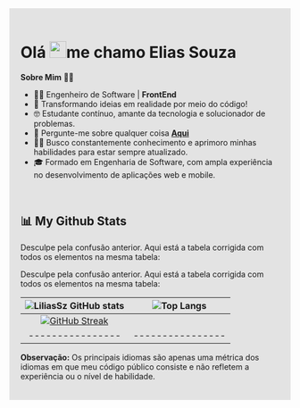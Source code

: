 <!-- Altere o valor da cor no atributo "style" -->
<div style="background-color: rgba(0, 0, 0, 0.1); padding: 20px;">
 
 <h1 >Olá <img src="https://raw.githubusercontent.com/MartinHeinz/MartinHeinz/master/wave.gif" width="30px">me chamo Elias Souza</h1>

  **Sobre Mim** 👨‍💻
  - 👨‍💻 Engenheiro de Software | <b>FrontEnd</b>
  - 📜 Transformando ideias em realidade por meio do código!
  - 🤓 Estudante contínuo, amante da tecnologia e solucionador de problemas.
  - 💬 Pergunte-me sobre qualquer coisa **[Aqui](https://github.com/liliassz/liliassz/issues)**
  - 👨‍🎓 Busco constantemente conhecimento e aprimoro minhas habilidades para estar sempre atualizado.
  - 🎓 Formado em Engenharia de Software, com ampla experiência no desenvolvimento de aplicações web e mobile.

  <br>

## 📊 My Github Stats

Desculpe pela confusão anterior. Aqui está a tabela corrigida com todos os elementos na mesma tabela:


Desculpe pela confusão anterior. Aqui está a tabela corrigida com todos os elementos na mesma tabela:

| ![LiliasSz GitHub stats](https://github-readme-stats.vercel.app/api?username=liliassz&show_icons=true&theme=tokyonight&) | ![Top Langs](https://github-readme-stats.vercel.app/api/top-langs/?username=liliassz&layout=donut&theme=tokyonight) |
| :-------------: | :-------------: |
| [![GitHub Streak](https://github-readme-streak-stats.herokuapp.com?user=liliassz&theme=tokyonight&dates=05DD3C)](https://git.io/streak-stats) |
| ---------------- | ---------------- |




<b>Observação:</b> Os principais idiomas são apenas uma métrica dos idiomas em que meu código público consiste e não refletem a experiência ou o nível de habilidade.

